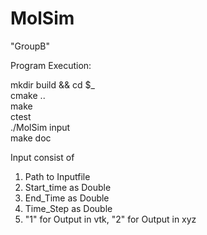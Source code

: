 MolSim
===

"GroupB"

Program Execution: 

mkdir build && cd $_  
cmake ..  
make  
ctest  
./MolSim input  
make doc  
  
Input consist of  
1. Path to Inputfile  
2. Start_time as Double
3. End_Time as Double  
4. Time_Step as Double  
5. "1" for Output in vtk, "2" for Output in xyz  
